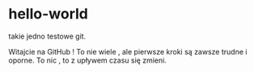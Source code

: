 # hello-world
takie jedno testowe git.

Witajcie na GitHub !
To nie wiele , ale pierwsze kroki są zawsze trudne i oporne. To nic , to z upływem czasu się zmieni.
